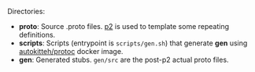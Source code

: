 Directories:
- **proto**: Source .proto files. [p2](https://github.com/wrouesnel/p2cli) is used to template some repeating definitions.
- **scripts**: Scripts (entrypoint is `scripts/gen.sh`) that generate **gen** using [autokitteh/protoc](https://hub.docker.com/r/autokitteh/protoc) docker image.
- **gen**: Generated stubs. `gen/src` are the post-p2 actual proto files.


